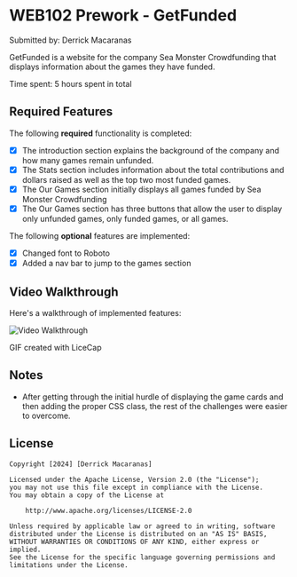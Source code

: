 # WEB102 Prework - GetFunded

Submitted by: Derrick Macaranas

GetFunded is a website for the company Sea Monster Crowdfunding that displays information about the games they have funded.

Time spent: 5 hours spent in total

## Required Features

The following **required** functionality is completed:

* [X] The introduction section explains the background of the company and how many games remain unfunded.
* [X] The Stats section includes information about the total contributions and dollars raised as well as the top two most funded games.
* [X] The Our Games section initially displays all games funded by Sea Monster Crowdfunding
* [X] The Our Games section has three buttons that allow the user to display only unfunded games, only funded games, or all games.

The following **optional** features are implemented:

* [X] Changed font to Roboto
* [X] Added a nav bar to jump to the games section

## Video Walkthrough

Here's a walkthrough of implemented features:

<img src='https://i.imgur.com/INSnGGa.gif' title='Video Walkthrough' width='' alt='Video Walkthrough' />

GIF created with LiceCap  

## Notes

- After getting through the initial hurdle of displaying the game cards and then adding the proper CSS class, the rest of the challenges were easier to overcome. 

## License

    Copyright [2024] [Derrick Macaranas]

    Licensed under the Apache License, Version 2.0 (the "License");
    you may not use this file except in compliance with the License.
    You may obtain a copy of the License at

        http://www.apache.org/licenses/LICENSE-2.0

    Unless required by applicable law or agreed to in writing, software
    distributed under the License is distributed on an "AS IS" BASIS,
    WITHOUT WARRANTIES OR CONDITIONS OF ANY KIND, either express or implied.
    See the License for the specific language governing permissions and
    limitations under the License.